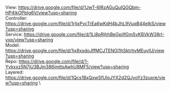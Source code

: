 View: https://drive.google.com/file/d/1JwT-6IRzAGuQulQGQbm-HP4IkOPbIg6V/view?usp=sharing \
Controller: https://drive.google.com/file/d/1rIjxPvcTrEa6wKdH4bJhL9VuqB44eIkS/view?usp=sharing \
Service: https://drive.google.com/file/d/1Li8pRjhhBeGpiIfGm5vKBVkW38rI-yxp/view?usp=sharing \
Model: https://drive.google.com/file/d/1jx8xsdoJffMCJTENGI1hSktrhyMEuvIU/view?usp=sharing \
Repo: https://drive.google.com/file/d/1-Yvkxxz5N7jU3BJm386imttsAwhU8MF5/view?usp=sharing \
Layered: https://drive.google.com/file/d/1Qcs1BxQxwSfUIoJYX2d2QJyoYz3zuxre/view?usp=sharing \



